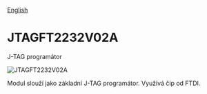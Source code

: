 
[English](./README.md)
<!--- module --->
# JTAGFT2232V02A
<!--- Emodule --->

<!--- subtitle --->J-TAG programátor<!--- Esubtitle --->

![JTAGFT2232V02A](/doc/img/JTAGFT2232V02A_top_big.jpg)

<!--- description --->Modul slouží jako základní J-TAG programátor. Využívá čip od FTDI.<!--- Edescription --->
            